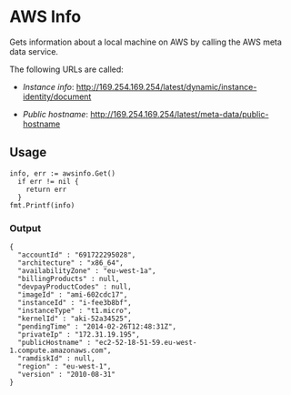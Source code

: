 # AWS Info

Gets information about a local machine on AWS by calling the AWS meta data
service.

The following URLs are called:

* *Instance info*: http://169.254.169.254/latest/dynamic/instance-identity/document

* *Public hostname*: http://169.254.169.254/latest/meta-data/public-hostname

## Usage

```
info, err := awsinfo.Get()
  if err != nil {
    return err
  }
fmt.Printf(info)
```

### Output

```
{
  "accountId" : "691722295028",
  "architecture" : "x86_64",
  "availabilityZone" : "eu-west-1a",
  "billingProducts" : null,
  "devpayProductCodes" : null,
  "imageId" : "ami-602cdc17",
  "instanceId" : "i-fee3b8bf",
  "instanceType" : "t1.micro",
  "kernelId" : "aki-52a34525",
  "pendingTime" : "2014-02-26T12:48:31Z",
  "privateIp" : "172.31.19.195",
  "publicHostname" : "ec2-52-18-51-59.eu-west-1.compute.amazonaws.com",
  "ramdiskId" : null,
  "region" : "eu-west-1",
  "version" : "2010-08-31"
}

